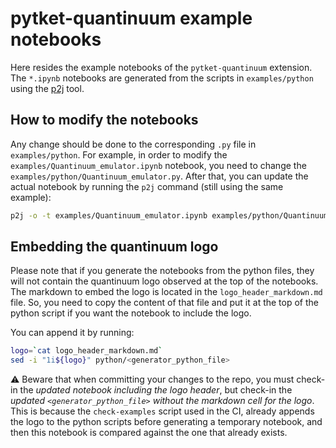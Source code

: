 # pytket-quantinuum example notebooks

Here resides the example notebooks of the `pytket-quantinuum` extension.
The `*.ipynb` notebooks are generated from the scripts in `examples/python`
using the [p2j](https://github.com/remykarem/python2jupyter) tool.


## How to modify the notebooks
Any change should be done to the corresponding `.py` file in `examples/python`.
For example, in order to modify the `examples/Quantinuum_emulator.ipynb` notebook, you need
to change the `examples/python/Quantinuum_emulator.py`. After that, you can update the
actual notebook by running the `p2j` command (still using the same example):

```bash
p2j -o -t examples/Quantinuum_emulator.ipynb examples/python/Quantinuum_emulator.py
```

## Embedding the quantinuum logo

Please note that if you generate the notebooks from the python files, they will not contain
the quantinuum logo observed at the top of the notebooks. The markdown to embed the logo
is located in the `logo_header_markdown.md` file. So, you need to copy the content
of that file and put it at the top of the python script if you want the notebook to
include the logo.

You can append it by running:
```bash
logo=`cat logo_header_markdown.md`
sed -i "1i${logo}" python/<generator_python_file>
```

:warning: Beware that when committing your changes to the repo, you must check-in the *updated notebook
including the logo header*, but check-in the *updated `<generator_python_file>` without the
markdown cell for the logo*. This is because the `check-examples` script used in the CI, already
appends the logo to the python scripts before generating a temporary notebook, and then this
notebook is compared against the one that already exists.
